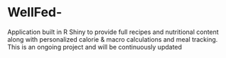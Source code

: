# WellFed-
Application built in R Shiny to provide full recipes and nutritional content along with personalized calorie &amp; macro calculations and meal tracking. This is an ongoing project and will be continuously updated
